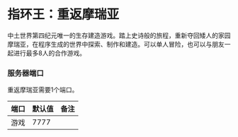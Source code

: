# 指环王：重返摩瑞亚
中土世界第四纪元唯一的生存建造游戏。踏上史诗般的旅程，重新夺回矮人的家园摩瑞亚，在程序生成的世界中探索、制作和建造。可以单人冒险，也可以与朋友一起进行最多8人的合作游戏。



### 服务器端口
重返摩瑞亚需要1个端口。

| 端口  | 默认值 | 备注                                 |
| ----- | ------- | ------------------------------------- |
| 游戏  | 7777   | 